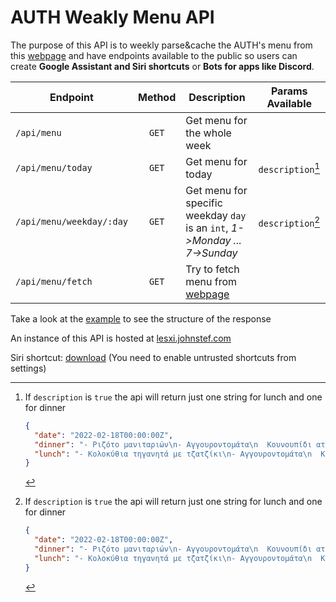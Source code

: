 # AUTH Weakly Menu API

The purpose of this API is to weekly parse&cache the AUTH's menu from this
[webpage](https://www.auth.gr/weekly-menu/) and have endpoints available to the
public so users can create **Google Assistant and Siri shortcuts** or **Bots
for apps like Discord**.

| Endpoint                 | Method | Description                                                                | Params Available                  |
| ------------------------ | :----: | -------------------------------------------------------------------------- | --------------------------------- |
| `/api/menu`              | `GET`  | Get menu for the whole week                                                |
| `/api/menu/today`        | `GET`  | Get menu for today                                                         | `description`[^param:description] |
| `/api/menu/weekday/:day` | `GET`  | Get menu for specific weekday `day` is an `int`, _1->Monday ... 7->Sunday_ | `description`[^param:description] |
| `/api/menu/fetch`        | `GET`  | Try to fetch menu from [webpage](https://www.auth.gr/weekly-menu/)         |

[^param:description]:
    If `description` is `true` the api will return just one string for lunch and one for dinner

    ```json
    {
      "date": "2022-02-18T00:00:00Z",
      "dinner": "- Ριζότο μανιταριών\n- Αγγουροντομάτα\n  Κουνουπίδι ατμού\n- Θρ..",
      "lunch": "- Κολοκύθια τηγανητά με τζατζίκι\n- Αγγουροντομάτα\n  Κουνουπίδι.."
    }
    ```

Take a look at the [example](./example.json) to see the structure of the response

An instance of this API is hosted at [lesxi.johnstef.com](http://lesxi.johnstef.com/api/menu)

Siri shortcut: [download](https://www.icloud.com/shortcuts/767daf1ee3124e6ca9b65a75e411ed72) (You need to enable untrusted shortcuts from settings)
